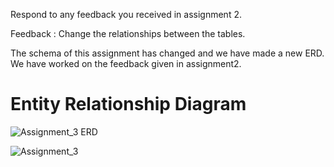Respond to any feedback you received in assignment 2.

Feedback : Change the relationships between the tables. 

The schema of this assignment has changed and we have made a new ERD. We have worked on the feedback given in assignment2.

# Entity Relationship Diagram

![Assignment_3 ERD](https://user-images.githubusercontent.com/113796019/205577626-a8065681-2283-4add-b75b-88d6d248e93d.png)

![Assignment_3](https://user-images.githubusercontent.com/113796019/205577989-52bd676a-5f8d-48a5-84fd-b7dae49490d1.png)

